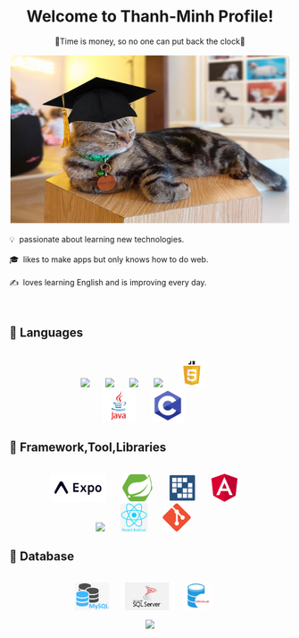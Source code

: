 <h1 align="center">Welcome to Thanh-Minh Profile!</h1>

<div align="center">	
👊Time is money, so no one can put back the clock👊</div>
<br/>
<div align="center">
	<img src = 'https://github.com/98thanhnhu98/Thanh-Minh/blob/main/assets/meme1.jpg' height='300' width='500'/>
</div>
<br/>
💡 &nbsp;passionate about learning new technologies.<br/><br/>
🎓 &nbsp;likes to make apps but only knows how to do web.<br/><br/>
✍️ &nbsp;loves learning English and is improving every day.<br/><br/>
<br/>

## 🧬 Languages

<br/>

<div align="center">
	<img src = 'https://github.com/maemreyo/maemreyo/blob/main/assets/logo/md.png' height='50'/>&nbsp;&nbsp;&nbsp;&nbsp;&nbsp;&nbsp;
	<img src = 'https://github.com/maemreyo/maemreyo/blob/main/assets/logo/ts.png' height='50'/>&nbsp;&nbsp;&nbsp;&nbsp;&nbsp;&nbsp;
	<img src = 'https://github.com/maemreyo/maemreyo/blob/main/assets/logo/html.png' height='50'/>&nbsp;&nbsp;&nbsp;&nbsp;&nbsp;&nbsp;
	<img src = 'https://github.com/maemreyo/maemreyo/blob/main/assets/logo/css.png' height='50'/>&nbsp;&nbsp;&nbsp;&nbsp;&nbsp;&nbsp;
	<img src = 'https://github.com/98thanhnhu98/Thanh-Minh/blob/main/assets/pngwing.com%20(7).png' height='50'/>&nbsp;&nbsp;&nbsp;&nbsp;&nbsp;&nbsp;<br/>
	<img src = 'https://github.com/98thanhnhu98/Thanh-Minh/blob/main/assets/pngwing.com%20(3).png' height='60'/>&nbsp;&nbsp;&nbsp;&nbsp;&nbsp;&nbsp;
	<img src = 'https://github.com/98thanhnhu98/Thanh-Minh/blob/main/assets/pngwing.com%20(4).png' height='60'/>&nbsp;&nbsp;&nbsp;&nbsp;&nbsp;&nbsp;
</div>

## 🧬 Framework,Tool,Libraries

<br/>

<div align="center">
	<img src = 'https://github.com/98thanhnhu98/Thanh-Minh/blob/main/assets/framework-expo.png' height='50'/>&nbsp;&nbsp;&nbsp;&nbsp;&nbsp;&nbsp;
	<img src = 'https://github.com/98thanhnhu98/Thanh-Minh/blob/main/assets/images.png' height='50'/>&nbsp;&nbsp;&nbsp;&nbsp;&nbsp;&nbsp;
	<img src = 'https://github.com/98thanhnhu98/Thanh-Minh/blob/main/assets/open_graph_image.png' height='50'/>&nbsp;&nbsp;&nbsp;&nbsp;&nbsp;&nbsp;
	<img src = 'https://github.com/98thanhnhu98/Thanh-Minh/blob/main/assets/pngwing.com%20(1).png' height='50'/>&nbsp;&nbsp;&nbsp;&nbsp;&nbsp;&nbsp;<br/>
	<img src = 'https://github.com/maemreyo/maemreyo/blob/main/assets/logo/md.png' height='50'/>&nbsp;&nbsp;&nbsp;&nbsp;&nbsp;&nbsp;
	<img src = 'https://github.com/98thanhnhu98/Thanh-Minh/blob/main/assets/react-native.png' height='50'/>&nbsp;&nbsp;&nbsp;&nbsp;&nbsp;&nbsp;
	<img src = 'https://github.com/98thanhnhu98/Thanh-Minh/blob/main/assets/git.png' height='50'/>&nbsp;&nbsp;&nbsp;&nbsp;&nbsp;&nbsp;
</div>

## 🧬 Database

<br/>
<div align="center">
	<img src = 'https://github.com/98thanhnhu98/Thanh-Minh/blob/main/assets/png-clipart-mysql-mysql-thumbnail.png' height='50'/>&nbsp;&nbsp;&nbsp;&nbsp;&nbsp;&nbsp;
	<img src = 'https://github.com/98thanhnhu98/Thanh-Minh/blob/main/assets/png-clipart-microsoft-sql-server-computer-servers-database-microsoft-angle-text.png' height='50'/>&nbsp;&nbsp;&nbsp;&nbsp;&nbsp;&nbsp;
	<img src = 'https://github.com/98thanhnhu98/Thanh-Minh/blob/main/assets/oracle-database.png' height='50'/>&nbsp;&nbsp;&nbsp;&nbsp;&nbsp;&nbsp;
</div>


<p align="center">
  <img src="https://capsule-render.vercel.app/api?type=waving&color=gradient&height=110&section=footer&animation=twinkling" width="1100"/>
</p>
